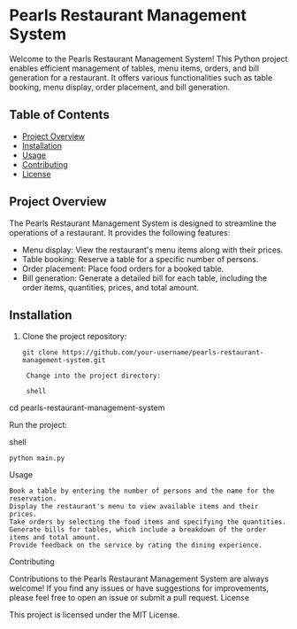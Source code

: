 # Pearls Restaurant Management System

Welcome to the Pearls Restaurant Management System! This Python project enables efficient management of tables, menu items, orders, and bill generation for a restaurant. It offers various functionalities such as table booking, menu display, order placement, and bill generation.

## Table of Contents

- [Project Overview](#project-overview)
- [Installation](#installation)
- [Usage](#usage)
- [Contributing](#contributing)
- [License](#license)

## Project Overview

The Pearls Restaurant Management System is designed to streamline the operations of a restaurant. It provides the following features:

- Menu display: View the restaurant's menu items along with their prices.
- Table booking: Reserve a table for a specific number of persons.
- Order placement: Place food orders for a booked table.
- Bill generation: Generate a detailed bill for each table, including the order items, quantities, prices, and total amount.

## Installation

1. Clone the project repository:

   ```shell
   git clone https://github.com/your-username/pearls-restaurant-management-system.git

    Change into the project directory:

    shell

cd pearls-restaurant-management-system

Run the project:

shell

    python main.py

Usage

    Book a table by entering the number of persons and the name for the reservation.
    Display the restaurant's menu to view available items and their prices.
    Take orders by selecting the food items and specifying the quantities.
    Generate bills for tables, which include a breakdown of the order items and total amount.
    Provide feedback on the service by rating the dining experience.

Contributing

Contributions to the Pearls Restaurant Management System are always welcome! If you find any issues or have suggestions for improvements, please feel free to open an issue or submit a pull request.
License

This project is licensed under the MIT License.
